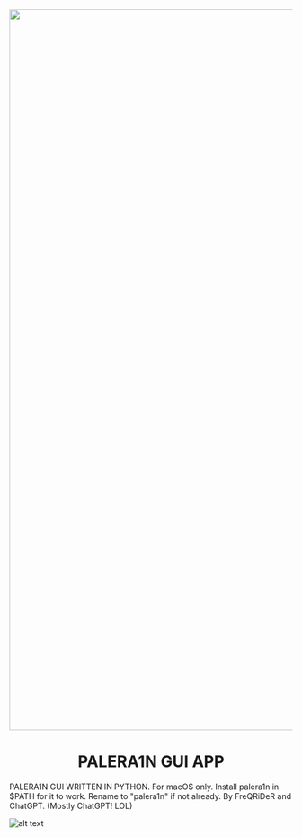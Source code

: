 <div align="center">
             <img src="/images/OC-palera1n.png" width="1280" />
             <h1>PALERA1N GUI APP</h1>
</div>

PALERA1N GUI WRITTEN IN PYTHON. 
For macOS only.
Install palera1n in $PATH for it to work.
Rename to "palera1n" if not already.
By FreQRiDeR and ChatGPT. (Mostly ChatGPT! LOL)

![alt text](image.png)